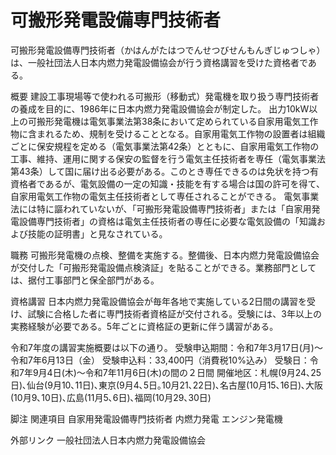 # 可搬形発電設備専門技術者

可搬形発電設備専門技術者（かはんがたはつでんせつびせんもんぎじゅつしゃ）は、一般社団法人日本内燃力発電設備協会が行う資格講習を受けた資格者である。

概要
建設工事現場等で使われる可搬形（移動式）発電機を取り扱う専門技術者の養成を目的に、1986年に日本内燃力発電設備協会が制定した。
出力10kW以上の可搬形発電機は電気事業法第38条において定められている自家用電気工作物に含まれるため、規制を受けることとなる。自家用電気工作物の設置者は組織ごとに保安規程を定める（電気事業法第42条）とともに、自家用電気工作物の工事、維持、運用に関する保安の監督を行う電気主任技術者を専任（電気事業法第43条）して国に届け出る必要がある。このとき専任できるのは免状を持つ有資格者であるが、電気設備の一定の知識・技能を有する場合は国の許可を得て、自家用電気工作物の電気主任技術者として専任されることができる。
電気事業法には特に謳われていないが、「可搬形発電設備専門技術者」または「自家用発電設備専門技術者」の資格は電気主任技術者の専任に必要な電気設備の「知識および技能の証明書」と見なされている。

職務
可搬形発電機の点検、整備を実施する。整備後、日本内燃力発電設備協会が交付した「可搬形発電設備点検済証」を貼ることができる。業務部門としては、据付工事部門と保全部門がある。

資格講習
日本内燃力発電設備協会が毎年各地で実施している2日間の講習を受け、試験に合格した者に専門技術者資格証が交付される。受験には、3年以上の実務経験が必要である。5年ごとに資格証の更新に伴う講習がある。

令和7年度の講習実施概要は以下の通り。
受験申込期間：令和7年3月17日(月)〜令和7年6月13日（金）
受験申込料：33,400円（消費税10%込み）
受験日：令和7年9月4日(木)～令和7年11月6日(木)の間の２日間
開催地区：札幌(9月24､25日)､仙台(9月10､11日)､東京(9月4､5日｡10月21､22日)､名古屋(10月15､16日)､大阪(10月9､10日)､広島(11月5､6日)､福岡(10月29､30日)

脚注
関連項目
自家用発電設備専門技術者
内燃力発電
エンジン発電機

外部リンク
一般社団法人日本内燃力発電設備協会